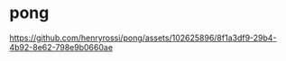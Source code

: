 # pong



https://github.com/henryrossi/pong/assets/102625896/8f1a3df9-29b4-4b92-8e62-798e9b0660ae

